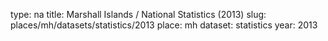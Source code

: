 type: na
title: Marshall Islands / National Statistics (2013)
slug: places/mh/datasets/statistics/2013
place: mh
dataset: statistics
year: 2013
